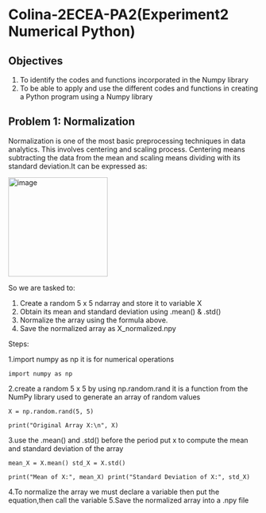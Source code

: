 # Colina-2ECEA-PA2(Experiment2 Numerical Python)

## Objectives
1. To identify the codes and functions incorporated in the Numpy library 
2. To be able to apply and use the different codes and functions in creating a Python program using a 
Numpy library 

## Problem 1: Normalization
Normalization is one of the most basic preprocessing techniques in 
data analytics. This involves centering and scaling process. Centering means subtracting the data from the 
mean and scaling means dividing with its standard deviation.It can be expressed as:

<img width="200" height="200" alt="image" src="https://github.com/user-attachments/assets/fb8cbe96-3d00-410b-83ec-3a3f428d9f65" />

So we are tasked to:
1. Create a random 5 x 5 ndarray and store it to variable X
2. Obtain its mean and standard deviation using .mean() & .std()
3. Normalize the array using the formula above.
4. Save the normalized array as X_normalized.npy

Steps:

1.import numpy as np it is for numerical operations

`
import numpy as np
`

2.create a random 5 x 5 by using np.random.rand it is a function from the NumPy library used to generate an array of random values

`
X = np.random.rand(5, 5)
`

`
print("Original Array X:\n", X)
`

3.use the .mean() and .std() before the period put x to compute the mean and standard deviation of the array

`
mean_X = X.mean()
std_X = X.std()
`

`
print("Mean of X:", mean_X)
print("Standard Deviation of X:", std_X)
`

4.To normalize the array we must declare  a variable then put the equation,then call the variable
5.Save the normalized array into a .npy file
